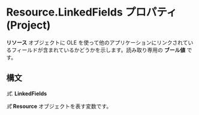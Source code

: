 
# Resource.LinkedFields プロパティ (Project)

 **リソース** オブジェクトに OLE を使って他のアプリケーションにリンクされているフィールドが含まれているかどうかを示します。読み取り専用の **ブール値** です。


## 構文

 _式_. **LinkedFields**

 _式_ **Resource** オブジェクトを表す変数です。

